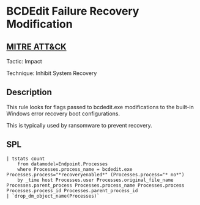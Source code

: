 # BCDEdit Failure Recovery Modification

## [MITRE ATT&CK](https://attack.mitre.org/techniques/T1490/)
Tactic: Impact

Technique: Inhibit System Recovery

## Description
This rule looks for flags passed to bcdedit.exe modifications to the built-in Windows error recovery boot configurations. 

This is typically used by ransomware to prevent recovery.

## SPL
```spl
| tstats count 
    from datamodel=Endpoint.Processes 
    where Processes.process_name = bcdedit.exe Processes.process="*recoveryenabled*" (Processes.process="* no*") 
    by _time host Processes.user Processes.original_file_name Processes.parent_process Processes.process_name Processes.process Processes.process_id Processes.parent_process_id
| `drop_dm_object_name(Processes)`
```